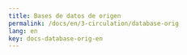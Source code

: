 ```yaml
---
title: Bases de datos de origen
permalink: /docs/en/3-circulation/database-orig
lang: en
key: docs-database-orig-en
---
```

